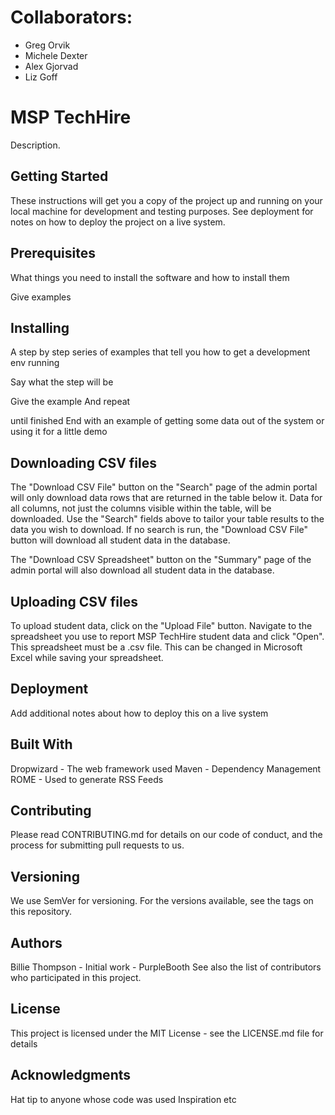 
# Collaborators:

* Greg Orvik
* Michele Dexter
* Alex Gjorvad
* Liz Goff


# MSP TechHire

Description.

## Getting Started
These instructions will get you a copy of the project up and running on your local machine for development and testing purposes. See deployment for notes on how to deploy the project on a live system.

## Prerequisites
What things you need to install the software and how to install them

Give examples

## Installing
A step by step series of examples that tell you how to get a development env running

Say what the step will be

Give the example
And repeat

until finished
End with an example of getting some data out of the system or using it for a little demo

## Downloading CSV files
The "Download CSV File" button on the "Search" page of the admin portal will only download data rows that are returned in the table below it. Data for all columns, not just the columns visible within the table, will be downloaded. Use the "Search" fields above to tailor your table results to the data you wish to download.  If no search is run, the "Download CSV File" button will download all student data in the database.

The "Download CSV Spreadsheet" button on the "Summary" page of the admin portal will also download all student data in the database.

## Uploading CSV files

To upload student data, click on the "Upload File" button. Navigate to the spreadsheet you use to report MSP TechHire student data and click "Open".  This spreadsheet must be a .csv file.  This can be changed in Microsoft Excel while saving your spreadsheet.

## Deployment
Add additional notes about how to deploy this on a live system

## Built With
Dropwizard - The web framework used
Maven - Dependency Management
ROME - Used to generate RSS Feeds
## Contributing
Please read CONTRIBUTING.md for details on our code of conduct, and the process for submitting pull requests to us.

## Versioning
We use SemVer for versioning. For the versions available, see the tags on this repository.

## Authors
Billie Thompson - Initial work - PurpleBooth
See also the list of contributors who participated in this project.

## License
This project is licensed under the MIT License - see the LICENSE.md file for details

## Acknowledgments
Hat tip to anyone whose code was used
Inspiration
etc

